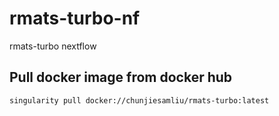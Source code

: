 # rmats-turbo-nf

rmats-turbo nextflow

## Pull docker image from docker hub
```
singularity pull docker://chunjiesamliu/rmats-turbo:latest
```